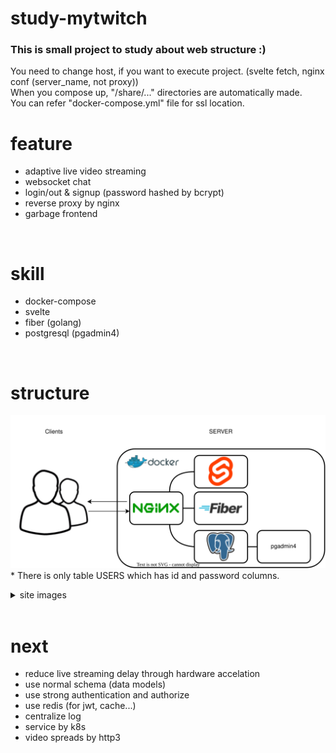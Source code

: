# study-mytwitch
### This is small project to study about web structure :)
You need to change host, if you want to execute project. (svelte fetch, nginx conf (server_name, not proxy)) <br>
When you compose up, "/share/..." directories are automatically made. <br>
You can refer "docker-compose.yml" file for ssl location.
<br>


# feature
- adaptive live video streaming
- websocket chat
- login/out & signup (password hashed by bcrypt)
- reverse proxy by nginx
- garbage frontend
<br>

# skill
- docker-compose
- svelte
- fiber (golang)
- postgresql (pgadmin4)
<br>

# structure

![structure image](./README/structure.svg) <br>
\* There is only table USERS which has id and password columns.

<details>
<summary>site images</summary>

![main page](./README/main.png)
![login&signup page](./README/login&signup.png)
![watch page](./README/watch.png)
</details>
<br>

# next
- reduce live streaming delay through hardware accelation
- use normal schema (data models)
- use strong authentication and authorize
- use redis (for jwt, cache...)
- centralize log
- service by k8s
- video spreads by http3
<br>
